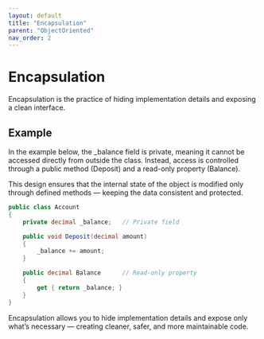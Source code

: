 ```yaml
---
layout: default
title: "Encapsulation"
parent: "ObjectOriented"
nav_order: 2
---
```


# Encapsulation  

Encapsulation is the practice of hiding implementation details and exposing a clean interface.


## Example  

In the example below, the _balance field is private, meaning it cannot be accessed directly from outside the class.
Instead, access is controlled through a public method (Deposit) and a read-only property (Balance).

This design ensures that the internal state of the object is modified only through defined methods — keeping the data consistent and protected.  

```csharp
public class Account
{
    private decimal _balance;   // Private field

    public void Deposit(decimal amount)
    {
        _balance += amount;
    }

    public decimal Balance      // Read-only property
    {
        get { return _balance; }
    }
}
```

Encapsulation allows you to hide implementation details and expose only what’s necessary — creating cleaner, safer, and more maintainable code.
